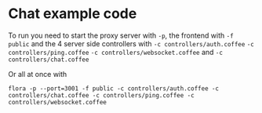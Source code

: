Chat example code
=================

To run you need to start the proxy server with `-p`, the frontend with `-f public`
and the 4 server side controllers with `-c controllers/auth.coffee` `-c controllers/ping.coffee`
`-c controllers/websocket.coffee` and `-c controllers/chat.coffee`

Or all at once with 

    flora -p --port=3001 -f public -c controllers/auth.coffee -c controllers/chat.coffee -c controllers/ping.coffee -c controllers/websocket.coffee
